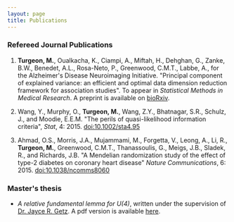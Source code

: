```yaml
---
layout: page
title: Publications
---
```


### Refereed Journal Publications

 1. **Turgeon, M.**, Oualkacha, K., Ciampi, A., Miftah, H., Dehghan, G., Zanke, B.W., Benedet, A.L., Rosa-Neto, P., Greenwood, C.M.T., Labbe, A., for the Alzheimer's Disease Neuroimaging Initiative. "Principal component of explained variance: an efficient and optimal data dimension reduction framework for association studies". To appear in *Statistical Methods in Medical Research*. A preprint is available on [bioRxiv](http://biorxiv.org/content/early/2016/01/13/036566).

 2. Wang, Y., Murphy, O., **Turgeon, M.**, Wang, Z.Y., Bhatnagar, S.R., Schulz, J., and Moodie, E.E.M. "The perils of quasi-likelihood information criteria", *Stat*, 4: 2015. [doi:10.1002/sta4.95](http://dx.doi.org/10.1002/sta4.95)
    
 3. Ahmad, O.S., Morris, J.A., Mujammami, M., Forgetta, V., Leong, A., Li, R., **Turgeon, M.**, Greenwood, C.M.T., Thanassoulis, G., Meigs, J.B., Sladek, R., and Richards, J.B.  "A Mendelian randomization study of the effect of type-2 diabetes on coronary heart disease" *Nature Communications*, 6: 2015. [doi:10.1038/ncomms8060](http://dx.doi.org/10.1038/ncomms8060)

<!--### Submitted Journal Publications-->
 

### Master's thesis

 - *A relative fundamental lemma for U(4)*, written under the supervision of [Dr. Jayce R. Getz](https://services.math.duke.edu/~jgetz/). A pdf version is available [here](/pdfs/thesis.pdf).
